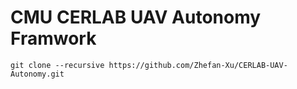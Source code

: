 # CMU CERLAB UAV Autonomy Framwork

```
git clone --recursive https://github.com/Zhefan-Xu/CERLAB-UAV-Autonomy.git
```
